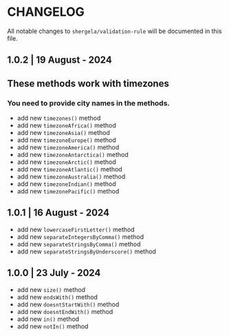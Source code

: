 # CHANGELOG

All notable changes to `shergela/validation-rule` will be documented in this file.

## 1.0.2 | 19 August - 2024

## These methods work with timezones
### You need to provide city names in the methods.

- add new `timezones()` method
- add new `timezoneAfrica()` method
- add new `timezoneAsia()` method
- add new `timezoneEurope()` method
- add new `timezoneAmerica()` method
- add new `timezoneAntarctica()` method
- add new `timezoneArctic()` method
- add new `timezoneAtlantic()` method
- add new `timezoneAustralia()` method
- add new `timezoneIndian()` method
- add new `timezonePacific()` method

## 1.0.1 | 16 August - 2024

- add new `lowercaseFirstLetter()` method
- add new `separateIntegersByComma()` method
- add new `separateStringsByComma()` method
- add new `separateStringsByUnderscore()` method

## 1.0.0 | 23 July - 2024

- add new `size()` method
- add new `endsWith()` method
- add new `doesntStartWith()` method
- add new `doesntEndWith()` method
- add new `in()` method
- add new `notIn()` method
